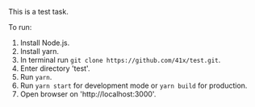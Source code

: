 This is a test task.

To run:
1. Install Node.js.
2. Install yarn.
2. In terminal run `git clone https://github.com/41x/test.git`.
3. Enter directory 'test'.
4. Run `yarn`.
5. Run `yarn start` for development mode or `yarn build` for production.
6. Open browser on 'http://localhost:3000'.

